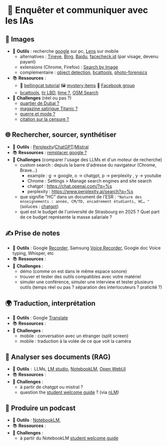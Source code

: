 #  🔎 Enquêter et communiquer avec les IAs

## 📸 Images

 - 🧰  **Outils** : recherche [google](https://www.google.com/) sur pc, [Lens](https://lens.google/) sur mobile
	 - alternatives : [Tineye](https://tineye.com/), [Bing](https://www.bing.com/), [Baidu](http://www.baidu.com/), [facecheck.id](https://facecheck.id/) (par visage, devenu payant)
	 - extensions (Chrome, Firefox) : [Search by Image](https://chromewebstore.google.com/detail/search-by-image/cnojnbdhbhnkbcieeekonklommdnndci)
	 - complémentaire : [object detection](https://huggingface.co/spaces/ClassCat/DETR-Object-Detection),  [bcattools](https://bellingcat.gitbook.io/toolkit),  [photo-forensics](https://29a.ch/photo-forensics) 
-  📚 **Ressources** : 
	- 📃 [bellingcat tutorial](https://www.bellingcat.com/news/2023/08/04/solving-world-war-ii-photo-mysteries-with-open-source-techniques/) 🖼️ [mystery items](https://ibccdigitalarchive.lincoln.ac.uk/omeka/mystery-items) 📘 [Facebook group](https://www.facebook.com/groups/334861457117515)
	-  [bcattools](https://bellingcat.gitbook.io/toolkit), [tir LBD](https://predictalab.medium.com/geoint-mesurer-la-distance-dun-tir-de-lbd-686952db2229), [time ?](https://www.bellingcat.com/resources/2021/05/18/unsure-when-a-video-or-photo-was-taken-how-to-tell-by-measuring-the-length-of-shadows/),  [OSM Search](https://www.bellingcat.com/resources/how-tos/2023/05/08/finding-geolocation-leads-with-bellingcats-openstreetmap-search-tool/) 
- 🎯  **Challenges** (réel ou pas ?)
	- [quartier de Dubai ?](https://x.com/Rainmaker1973/status/1705205661498286294)
	- [magazine satirique Titanic ?](https://x.com/TribunePop23/status/1764903090313138641)  
	- [guerre et mode ?](https://x.com/PAMartin111/status/1764607064263782845)
	- [citation sur la censure ?](https://x.com/FredC4D/status/1759157401368793399)
## 🌐 Rechercher, sourcer, synthétiser

- 🧰  **Outils** :  [Perplexity](https://www.perplexity.ai/)/[ChatGPT](https://chatgpt.com/)/[Mistral](https://chat.mistral.ai/chat)
- 📚 **Ressources** :  [remplacer google ?](https://www.frandroid.com/comment-faire/tutoriaux/2524463_comment-utiliser-chatgpt-mistral-le-chat-perplexity-ou-grok-comme-moteur-de-recherche-par-defaut-sur-chrome-safari-ou-edge)
- 🎯 **Challenges** (comparer l'usage des LLMs et d'un moteur de recherche)
	- custom search : depuis la barre d'adresse du navigateur (Chrome, Brave...) 
		- example : g -> google, o -> chatgpt, p -> perplexity , y -> youtube
		- Chrome : Settings > Manage search engines and site search
		- chatgpt : https://chat.openai.com/?q=%s
		- perplexity : https://www.perplexity.ai/search?q=%s
	- que signifie "HC" dans un document de l'ESR : ` "Nature des enseignements : année, CM/TD, encadrement étudiants, HC… " `  (soluces : [chatgpt](https://chatgpt.com/share/67c17898-5610-8013-b2b4-d80132c91893))
	-  quel est le budget de l'université de Strasbourg en 2025 ? Quel part de ce budget représente la masse salariale ?
## ✍ Prise de notes

- 🧰 **Outils** : Google [Recorder](https://play.google.com/store/apps/details?id=com.google.android.apps.recorder&hl=en), Samsung [Voice Recorder](https://play.google.com/store/apps/details?id=com.sec.android.app.voicenote&hl=en), Google doc Voice typing, Whisper, etc
-  📚 **Ressources** : 
- 🎯 **Challenges** :
	- démo (comme on est dans le même espace sonore)
	- trouver et tester des outils compatibles avec votre matériel
	- simuler une conférence, simuler une interview et tester plusieurs outils (temps réel ou pas ? séparation des interlocuteurs ? praticité ?)
## 🌍 Traduction, interprétation

- 🧰 **Outils** : Google [Translate](https://play.google.com/store/apps/details?id=com.google.android.apps.translate&hl=en) 
-  📚 **Ressources** : 
- 🎯 **Challenges** :
	- mobile : conversation avec un étranger (split screen)
	- mobile : traduction à la volée de ce que voit la caméra
## 📰 Analyser ses documents (RAG)

- 🧰 **Outils** :  LLMs, [LM studio](https://lmstudio.ai/), [NotebookLM](https://notebooklm.google/), [Open WebUI](https://github.com/open-webui/open-webui) 
-  📚 **Ressources** : 
- 🎯 **Challenges** :
	- à partir de chatgpt ou mistral ? 
	- question the [student welcome guide](https://www.unistra.fr/guide-welcome#c149513) ? (via [nLM](https://notebooklm.google.com/notebook/42b78c07-e4a9-4fc2-a4cf-2edc7297bee9))
## 🎤 Produire un podcast

- 🧰 **Outils** : [NotebookLM](https://notebooklm.google/), 
-  📚 **Ressources** : 
- 🎯 **Challenges** :
	- à partir du NotebookLM  [student welcome guide](https://www.unistra.fr/guide-welcome#c149513)

